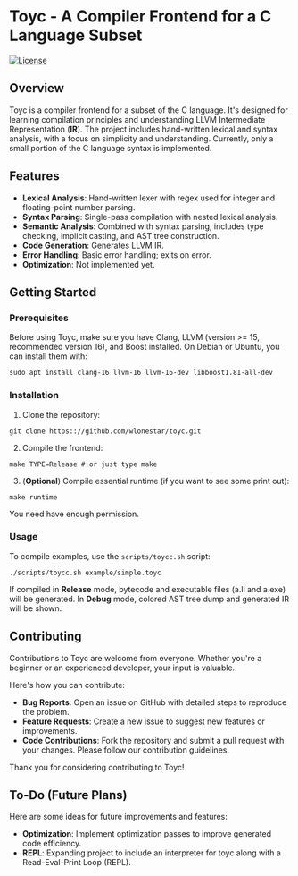 # Toyc - A Compiler Frontend for a C Language Subset

[![License](https://img.shields.io/badge/License-MIT-blue.svg)](https://opensource.org/licenses/MIT)

## Overview

Toyc is a compiler frontend for a subset of the C language. It's designed for learning compilation principles and understanding LLVM Intermediate Representation (**IR**). The project includes hand-written lexical and syntax analysis, with a focus on simplicity and understanding. Currently, only a small portion of the C language syntax is implemented.

## Features

- **Lexical Analysis**: Hand-written lexer with regex used for integer and floating-point number parsing.
- **Syntax Parsing**: Single-pass compilation with nested lexical analysis.
- **Semantic Analysis**: Combined with syntax parsing, includes type checking, implicit casting, and AST tree construction.
- **Code Generation**: Generates LLVM IR.
- **Error Handling**: Basic error handling; exits on error.
- **Optimization**: Not implemented yet.

## Getting Started

### Prerequisites

Before using Toyc, make sure you have Clang, LLVM (version >= 15, recommended version 16), and Boost installed. On Debian or Ubuntu, you can install them with:

```
sudo apt install clang-16 llvm-16 llvm-16-dev libboost1.81-all-dev
```

### Installation

1. Clone the repository:

```
git clone https:://github.com/wlonestar/toyc.git
```

2. Compile the frontend:

```
make TYPE=Release # or just type make
```

3. (**Optional**) Compile essential runtime (if you want to see some print out):

```
make runtime
```

You need have enough permission.

### Usage

To compile examples, use the `scripts/toycc.sh` script:

```
./scripts/toycc.sh example/simple.toyc
```

If compiled in **Release** mode, bytecode and executable files (a.ll and a.exe) will be generated. In **Debug** mode, colored AST tree dump and generated IR will be shown.

## Contributing

Contributions to Toyc are welcome from everyone. Whether you're a beginner or an experienced developer, your input is valuable.

Here's how you can contribute:

- **Bug Reports**: Open an issue on GitHub with detailed steps to reproduce the problem.
- **Feature Requests**: Create a new issue to suggest new features or improvements.
- **Code Contributions**: Fork the repository and submit a pull request with your changes. Please follow our contribution guidelines.

Thank you for considering contributing to Toyc!

## To-Do (Future Plans)

Here are some ideas for future improvements and features:

- **Optimization**: Implement optimization passes to improve generated code efficiency.
- **REPL**: Expanding project to include an interpreter for toyc along with a Read-Eval-Print Loop (REPL).
